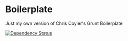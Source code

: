 Boilerplate
====================

Just my own version of Chris Coyier's Grunt Boilerplate

[![Dependency Status](https://www.versioneye.com/user/projects/544e0d079fc4d5a8f10000f8/badge.svg?style=flat)](https://www.versioneye.com/user/projects/544e0d079fc4d5a8f10000f8)
